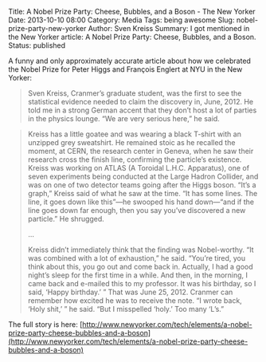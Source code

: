 Title: A Nobel Prize Party: Cheese, Bubbles, and a Boson - The New Yorker
Date: 2013-10-10 08:00
Category: Media
Tags: being awesome
Slug: nobel-prize-party-new-yorker
Author: Sven Kreiss
Summary: I got mentioned in the New Yorker article: A Nobel Prize Party: Cheese, Bubbles, and a Boson.
Status: published


A funny and only approximately accurate article about how we celebrated the Nobel Prize for Peter Higgs and François Englert at NYU in the New Yorker:

> Sven Kreiss, Cranmer’s graduate student, was the first to see the statistical evidence needed to claim the discovery in, June, 2012. He told me in a strong German accent that they don’t host a lot of parties in the physics lounge. “We are very serious here,” he said.

> Kreiss has a little goatee and was wearing a black T-shirt with an unzipped grey sweatshirt. He remained stoic as he recalled the moment, at CERN, the research center in Geneva, when he saw their research cross the finish line, confirming the particle’s existence. Kreiss was working on ATLAS (A Toroidal L.H.C. Apparatus), one of seven experiments being conducted at the Large Hadron Collider, and was on one of two detector teams going after the Higgs boson. “It’s a graph,” Kreiss said of what he saw at the time. “It has some lines. The line, it goes down like this”—he swooped his hand down—“and if the line goes down far enough, then you say you’ve discovered a new particle.” He shrugged.
>
> ...
>
> Kreiss didn’t immediately think that the finding was Nobel-worthy. “It was combined with a lot of exhaustion,” he said. “You’re tired, you think about this, you go out and come back in. Actually, I had a good night’s sleep for the first time in a while. And then, in the morning, I came back and e-mailed this to my professor. It was his birthday, so I said, ‘Happy birthday.’ ” That was June 25, 2012. Cranmer can remember how excited he was to receive the note. “I wrote back, ‘Holy shit,’ ” he said. “But I misspelled ‘holy.’ Too many ‘L’s.”

The full story is here: [http://www.newyorker.com/tech/elements/a-nobel-prize-party-cheese-bubbles-and-a-boson](http://www.newyorker.com/tech/elements/a-nobel-prize-party-cheese-bubbles-and-a-boson)
